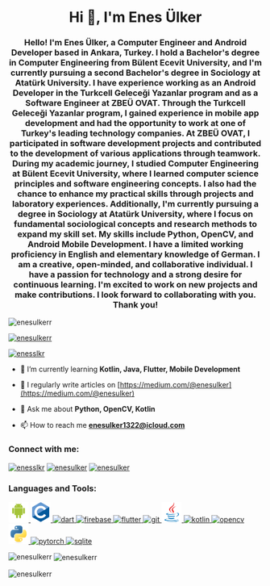 <h1 align="center">Hi 👋, I'm Enes Ülker</h1>
<h3 align="center">Hello! I'm Enes Ülker, a Computer Engineer and Android Developer based in Ankara, Turkey. I hold a Bachelor's degree in Computer Engineering from Bülent Ecevit University, and I'm currently pursuing a second Bachelor's degree in Sociology at Atatürk University. I have experience working as an Android Developer in the Turkcell Geleceği Yazanlar program and as a Software Engineer at ZBEÜ OVAT. Through the Turkcell Geleceği Yazanlar program, I gained experience in mobile app development and had the opportunity to work at one of Turkey's leading technology companies. At ZBEÜ OVAT, I participated in software development projects and contributed to the development of various applications through teamwork. During my academic journey, I studied Computer Engineering at Bülent Ecevit University, where I learned computer science principles and software engineering concepts. I also had the chance to enhance my practical skills through projects and laboratory experiences. Additionally, I'm currently pursuing a degree in Sociology at Atatürk University, where I focus on fundamental sociological concepts and research methods to expand my skill set. My skills include Python, OpenCV, and Android Mobile Development. I have a limited working proficiency in English and elementary knowledge of German. I am a creative, open-minded, and collaborative individual. I have a passion for technology and a strong desire for continuous learning. I'm excited to work on new projects and make contributions. I look forward to collaborating with you. Thank you!</h3>

<p align="left"> <img src="https://komarev.com/ghpvc/?username=enesulkerr&label=Profile%20views&color=0e75b6&style=flat" alt="enesulkerr" /> </p>

<p align="left"> <a href="https://github.com/ryo-ma/github-profile-trophy"><img src="https://github-profile-trophy.vercel.app/?username=enesulkerr" alt="enesulkerr" /></a> </p>

<p align="left"> <a href="https://twitter.com/enesslkr" target="blank"><img src="https://img.shields.io/twitter/follow/enesslkr?logo=twitter&style=for-the-badge" alt="enesslkr" /></a> </p>

- 🌱 I’m currently learning **Kotlin, Java, Flutter, Mobile Development**

- 📝 I regularly write articles on [https://medium.com/@enesulker](https://medium.com/@enesulker)

- 💬 Ask me about **Python, OpenCV, Kotlin**

- 📫 How to reach me **enesulker1322@icloud.com**

<h3 align="left">Connect with me:</h3>
<p align="left">
<a href="https://twitter.com/enesslkr" target="blank"><img align="center" src="https://raw.githubusercontent.com/rahuldkjain/github-profile-readme-generator/master/src/images/icons/Social/twitter.svg" alt="enesslkr" height="30" width="40" /></a>
<a href="https://linkedin.com/in/enesulker" target="blank"><img align="center" src="https://raw.githubusercontent.com/rahuldkjain/github-profile-readme-generator/master/src/images/icons/Social/linked-in-alt.svg" alt="enesulker" height="30" width="40" /></a>
<a href="https://medium.com/enesulker" target="blank"><img align="center" src="https://raw.githubusercontent.com/rahuldkjain/github-profile-readme-generator/master/src/images/icons/Social/medium.svg" alt="enesulker" height="30" width="40" /></a>
</p>

<h3 align="left">Languages and Tools:</h3>
<p align="left"> <a href="https://developer.android.com" target="_blank" rel="noreferrer"> <img src="https://raw.githubusercontent.com/devicons/devicon/master/icons/android/android-original-wordmark.svg" alt="android" width="40" height="40"/> </a> <a href="https://www.cprogramming.com/" target="_blank" rel="noreferrer"> <img src="https://raw.githubusercontent.com/devicons/devicon/master/icons/c/c-original.svg" alt="c" width="40" height="40"/> </a> <a href="https://dart.dev" target="_blank" rel="noreferrer"> <img src="https://www.vectorlogo.zone/logos/dartlang/dartlang-icon.svg" alt="dart" width="40" height="40"/> </a> <a href="https://firebase.google.com/" target="_blank" rel="noreferrer"> <img src="https://www.vectorlogo.zone/logos/firebase/firebase-icon.svg" alt="firebase" width="40" height="40"/> </a> <a href="https://flutter.dev" target="_blank" rel="noreferrer"> <img src="https://www.vectorlogo.zone/logos/flutterio/flutterio-icon.svg" alt="flutter" width="40" height="40"/> </a> <a href="https://git-scm.com/" target="_blank" rel="noreferrer"> <img src="https://www.vectorlogo.zone/logos/git-scm/git-scm-icon.svg" alt="git" width="40" height="40"/> </a> <a href="https://www.java.com" target="_blank" rel="noreferrer"> <img src="https://raw.githubusercontent.com/devicons/devicon/master/icons/java/java-original.svg" alt="java" width="40" height="40"/> </a> <a href="https://kotlinlang.org" target="_blank" rel="noreferrer"> <img src="https://www.vectorlogo.zone/logos/kotlinlang/kotlinlang-icon.svg" alt="kotlin" width="40" height="40"/> </a> <a href="https://opencv.org/" target="_blank" rel="noreferrer"> <img src="https://www.vectorlogo.zone/logos/opencv/opencv-icon.svg" alt="opencv" width="40" height="40"/> </a> <a href="https://www.python.org" target="_blank" rel="noreferrer"> <img src="https://raw.githubusercontent.com/devicons/devicon/master/icons/python/python-original.svg" alt="python" width="40" height="40"/> </a> <a href="https://pytorch.org/" target="_blank" rel="noreferrer"> <img src="https://www.vectorlogo.zone/logos/pytorch/pytorch-icon.svg" alt="pytorch" width="40" height="40"/> </a> <a href="https://www.sqlite.org/" target="_blank" rel="noreferrer"> <img src="https://www.vectorlogo.zone/logos/sqlite/sqlite-icon.svg" alt="sqlite" width="40" height="40"/> </a> </p>

<p><img align="left" src="https://github-readme-stats.vercel.app/api/top-langs?username=enesulkerr&show_icons=true&locale=en&layout=compact" alt="enesulkerr" /></p>

<p>&nbsp;<img align="center" src="https://github-readme-stats.vercel.app/api?username=enesulkerr&show_icons=true&locale=en" alt="enesulkerr" /></p>

<p><img align="center" src="https://github-readme-streak-stats.herokuapp.com/?user=enesulkerr&" alt="enesulkerr" /></p>
